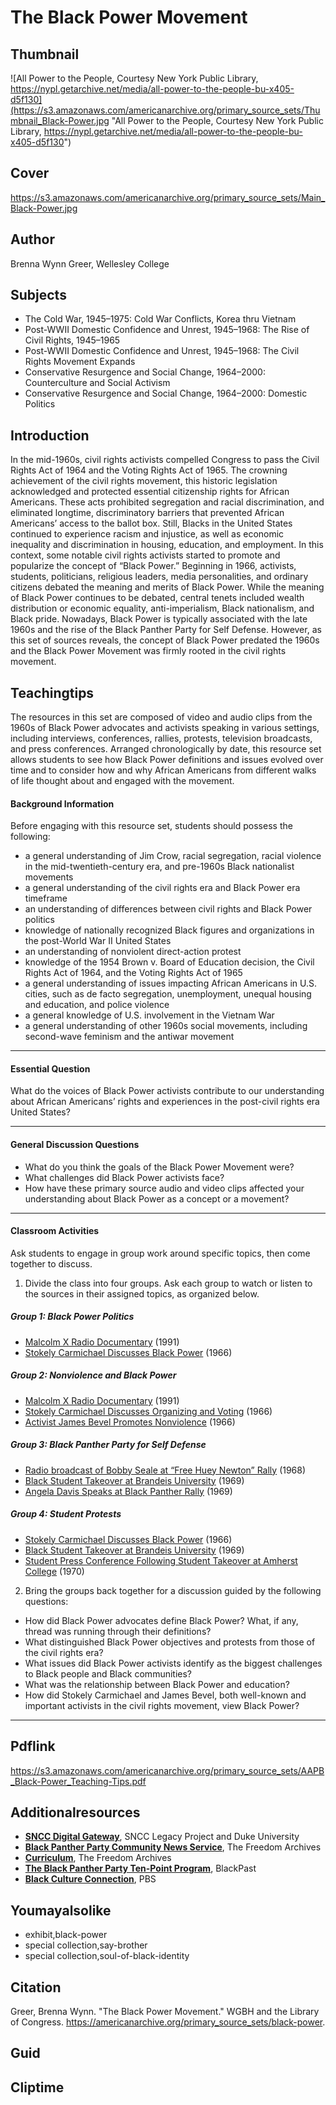 # The Black Power Movement

## Thumbnail

![All Power to the People, Courtesy New York Public Library, https://nypl.getarchive.net/media/all-power-to-the-people-bu-x405-d5f130](https://s3.amazonaws.com/americanarchive.org/primary_source_sets/Thumbnail_Black-Power.jpg "All Power to the People, Courtesy New York Public Library, https://nypl.getarchive.net/media/all-power-to-the-people-bu-x405-d5f130")

## Cover
https://s3.amazonaws.com/americanarchive.org/primary_source_sets/Main_Black-Power.jpg

## Author

Brenna Wynn Greer, Wellesley College

## Subjects

- The Cold War, 1945–1975: Cold War Conflicts, Korea thru Vietnam
- Post-WWII Domestic Confidence and Unrest, 1945–1968: The Rise of Civil Rights, 1945–1965
- Post-WWII Domestic Confidence and Unrest, 1945–1968: The Civil Rights Movement Expands
- Conservative Resurgence and Social Change, 1964–2000: Counterculture and Social Activism
- Conservative Resurgence and Social Change, 1964–2000: Domestic Politics	

## Introduction

In the mid-1960s, civil rights activists compelled Congress to pass the Civil Rights Act of 1964 and the Voting Rights Act of 1965. The crowning achievement of the civil rights movement, this historic legislation acknowledged and protected essential citizenship rights for African Americans. These acts prohibited segregation and racial discrimination, and eliminated longtime, discriminatory barriers that prevented African Americans’ access to the ballot box. Still, Blacks in the United States continued to experience racism and injustice, as well as economic inequality and discrimination in housing, education, and employment. In this context, some notable civil rights activists started to promote and popularize the concept of “Black Power.” Beginning in 1966, activists, students, politicians, religious leaders, media personalities, and ordinary citizens debated the meaning and merits of Black Power. While the meaning of Black Power continues to be debated, central tenets included wealth distribution or economic equality, anti-imperialism, Black nationalism, and Black pride. Nowadays, Black Power is typically associated with the late 1960s and the rise of the Black Panther Party for Self Defense. However, as this set of sources reveals, the concept of Black Power predated the 1960s and the Black Power Movement was firmly rooted in the civil rights movement. 

## Teachingtips

The resources in this set are composed of video and audio clips from the 1960s of Black Power advocates and activists speaking in various settings, including interviews, conferences, rallies, protests, television broadcasts, and press conferences. Arranged chronologically by date, this resource set allows students to see how Black Power definitions and issues evolved over time and to consider how and why African Americans from different walks of life thought about and engaged with the movement. 

#### Background Information

Before engaging with this resource set, students should possess the following:

- a general understanding of Jim Crow, racial segregation, racial violence in the mid-twentieth-century era, and pre-1960s Black nationalist movements
- a general understanding of the civil rights era and Black Power era timeframe
- an understanding of differences between civil rights and Black Power politics
- knowledge of nationally recognized Black figures and organizations in the post-World War II United States
- an understanding of nonviolent direct-action protest
- knowledge of the 1954 Brown v. Board of Education decision, the Civil Rights Act of 1964, and the Voting Rights Act of 1965
- a general understanding of issues impacting African Americans in U.S. cities, such as de facto segregation, unemployment, unequal housing and education, and police violence
- a general knowledge of U.S. involvement in the Vietnam War
- a general understanding of other 1960s social movements, including second-wave feminism and the antiwar movement

<hr>

#### Essential Question 

What do the voices of Black Power activists contribute to our understanding about African Americans’ rights and experiences in the post-civil rights era United States?

<hr>

#### General Discussion Questions
- What do you think the goals of the Black Power Movement were? 
- What challenges did Black Power activists face?
- How have these primary source audio and video clips affected your understanding about Black Power as a concept or a movement?

<hr>

#### Classroom Activities

Ask students to engage in group work around specific topics, then come together to discuss.

1) Divide the class into four groups. Ask each group to watch or listen to the sources in their assigned topics, as organized below.

##### Group 1: Black Power Politics
- [Malcolm X Radio Documentary](https://americanarchive.org/primary_source_sets/black-power/9-207-60qrfqmn) (1991)
- [Stokely Carmichael Discusses Black Power](https://americanarchive.org/primary_source_sets/black-power/3-28-zp3vt1h700) (1966)

##### Group 2: Nonviolence and Black Power
- [Malcolm X Radio Documentary](https://americanarchive.org/primary_source_sets/black-power/9-207-60qrfqmn) (1991)
- [Stokely Carmichael Discusses Organizing and Voting](https://americanarchive.org/primary_source_sets/black-power/1-28-zw18k75h85) (1966)
- [Activist James Bevel Promotes Nonviolence](https://americanarchive.org/primary_source_sets/black-power/2-28-6688g8fs31) (1966)

##### Group 3: Black Panther Party for Self Defense 
- [Radio broadcast of Bobby Seale at “Free Huey Newton” Rally](https://americanarchive.org/primary_source_sets/black-power/5-28-q52f766p51) (1968)
- [Black Student Takeover at Brandeis University](https://americanarchive.org/primary_source_sets/black-power/6-15-99p2w600) (1969)
- [Angela Davis Speaks at Black Panther Rally](https://americanarchive.org/primary_source_sets/black-power/7-28-vh5cc0vc2h) (1969)

##### Group 4: Student Protests
- [Stokely Carmichael Discusses Black Power](https://americanarchive.org/primary_source_sets/black-power/3-28-zp3vt1h700) (1966)
- [Black Student Takeover at Brandeis University](https://americanarchive.org/primary_source_sets/black-power/6-15-99p2w600) (1969)
- [Student Press Conference Following Student Takeover at Amherst College](https://americanarchive.org/primary_source_sets/black-power/8-305-1289335k) (1970)

2)  Bring the groups back together for a discussion guided by the following questions:

- How did Black Power advocates define Black Power? What, if any, thread was running through their definitions?
- What distinguished Black Power objectives and protests from those of the civil rights era? 
- What issues did Black Power activists identify as the biggest challenges to Black people and Black communities?
- What was the relationship between Black Power and education?
- How did Stokely Carmichael and James Bevel, both well-known and important activists in the civil rights movement, view Black Power?

<hr>

## Pdflink

https://s3.amazonaws.com/americanarchive.org/primary_source_sets/AAPB_Black-Power_Teaching-Tips.pdf

## Additionalresources

- [**SNCC Digital Gateway**](https://snccdigital.org/), SNCC Legacy Project and Duke University
- [**Black Panther Party Community News Service**](https://search.freedomarchives.org/search.php?view_collection=90), The Freedom Archives
- [**Curriculum**](https://freedomarchives.org/projects/curriculum/), The Freedom Archives
- [**The Black Panther Party Ten-Point Program**](https://www.blackpast.org/african-american-history/primary-documents-african-american-history/black-panther-party-ten-point-program-1966/), BlackPast
- [**Black Culture Connection**](https://www.pbs.org/articles/topic/black-culture-connection), PBS


## Youmayalsolike
- exhibit,black-power
- special collection,say-brother
- special collection,soul-of-black-identity


## Citation

Greer, Brenna Wynn. "The Black Power Movement." WGBH and the Library of Congress. https://americanarchive.org/primary_source_sets/black-power.

## Guid
## Cliptime

